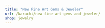 ```yaml
---
title: "New Fine Art Gems & Jeweler"
url: /karachi/new-fine-art-gems-and-jeweler/
shop: jewelry
---
```

